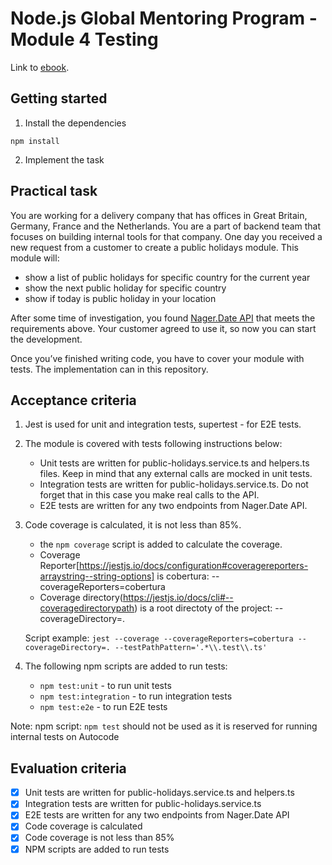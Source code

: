 # Node.js Global Mentoring Program - Module 4 Testing

Link to [ebook](https://ebook.learn.epam.com/node-gmp/docs/testing/Homework).

## Getting started

1. Install the dependencies

```
npm install
```

2. Implement the task


## Practical task

You are working for a delivery company that has offices in Great Britain, Germany, France and the Netherlands. You are a part of backend team that focuses on building internal tools for that company. One day you received a new request from a customer to create a public holidays module. This module will:

- show a list of public holidays for specific country for the current year
- show the next public holiday for specific country
- show if today is public holiday in your location

After some time of investigation, you found [Nager.Date API](https://date.nager.at/swagger/index.html) that meets the requirements above. Your customer agreed to use it, so now you can start the development.

Once you’ve finished writing code, you have to cover your module with tests. The implementation can in this repository.

## Acceptance criteria

1. Jest is used for unit and integration tests, supertest - for E2E tests.
2. The module is covered with tests following instructions below:
   - Unit tests are written for public-holidays.service.ts and helpers.ts files. Keep in mind that any external calls are mocked in unit tests.
   - Integration tests are written for public-holidays.service.ts. Do not forget that in this case you make real calls to the API.
   - E2E tests are written for any two endpoints from Nager.Date API.
3. Code coverage is calculated, it is not less than 85%.
   - the `npm coverage` script is added to calculate the coverage.
   - Coverage Reporter[https://jestjs.io/docs/configuration#coveragereporters-arraystring--string-options] is cobertura: --coverageReporters=cobertura
   - Coverage directory(https://jestjs.io/docs/cli#--coveragedirectorypath) is a root directoty of the project: --coverageDirectory=.

   Script example: `jest --coverage --coverageReporters=cobertura --coverageDirectory=. --testPathPattern='.*\\.test\\.ts'`
4. The following npm scripts are added to run tests:
   - `npm test:unit` - to run unit tests
   - `npm test:integration` - to run integration tests
   - `npm test:e2e` - to run E2E tests

Note: npm script: `npm test`  should not be used as it is reserved for running internal tests on Autocode

## Evaluation criteria

- [x] Unit tests are written for public-holidays.service.ts and helpers.ts
- [x] Integration tests are written for public-holidays.service.ts
- [x] E2E tests are written for any two endpoints from Nager.Date API
- [x] Code coverage is calculated
- [x] Code coverage is not less than 85%
- [x] NPM scripts are added to run tests
